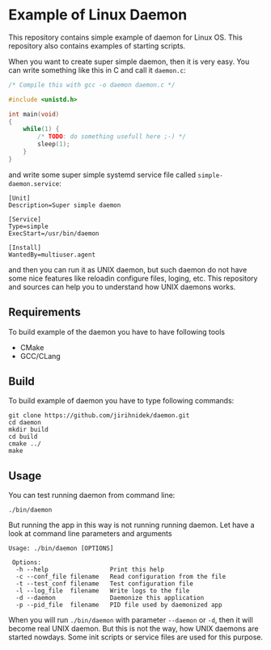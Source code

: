 # Example of Linux Daemon

This repository contains simple example of daemon for Linux OS.
This repository also contains examples of starting scripts.

When you want to create super simple daemon, then it is very easy.
You can write something like this in C and call it `daemon.c`:

```c
/* Compile this with gcc -o daemon daemon.c */

#include <unistd.h>

int main(void)
{
    while(1) {
        /* TODO: do something usefull here ;-) */
        sleep(1);
    }
}
```

and write some super simple systemd service file called `simple-daemon.service`:

    [Unit]
    Description=Super simple daemon

    [Service]
    Type=simple
    ExecStart=/usr/bin/daemon

    [Install]
    WantedBy=multiuser.agent

and then you can run it as UNIX daemon, but such daemon do not have some
nice features like reloadin configure files, loging, etc. This repository
and sources can help you to understand how UNIX daemons works. 

## Requirements

To build example of the daemon you have to have following tools

* CMake
* GCC/CLang

## Build

To build example of daemon you have to type following commands:

    git clone https://github.com/jirihnidek/daemon.git
    cd daemon
    mkdir build
    cd build
    cmake ../
    make

## Usage

You can test running daemon from command line:

    ./bin/daemon

But running the app in this way is not running running daemon. Let
have a look at command line parameters and arguments

    Usage: ./bin/daemon [OPTIONS]

     Options:
      -h --help                 Print this help
      -c --conf_file filename   Read configuration from the file
      -t --test_conf filename   Test configuration file
      -l --log_file  filename   Write logs to the file
      -d --daemon               Daemonize this application
      -p --pid_file  filename   PID file used by daemonized app

When you will run `./bin/daemon` with parameter `--daemon` or `-d`, then
it will become real UNIX daemon. But this is not the way, how UNIX daemons
are started nowdays. Some init scripts or service files are used for
this purpose.